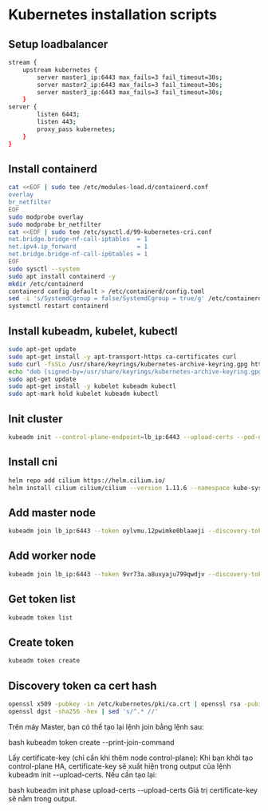 # Kubernetes installation scripts

## Setup loadbalancer
```sh
stream {
    upstream kubernetes {
        server master1_ip:6443 max_fails=3 fail_timeout=30s;
        server master2_ip:6443 max_fails=3 fail_timeout=30s;
        server master3_ip:6443 max_fails=3 fail_timeout=30s;
    }
server {
        listen 6443;
        listen 443;
        proxy_pass kubernetes;
    }
}

```
## Install containerd
```sh
cat <<EOF | sudo tee /etc/modules-load.d/containerd.conf
overlay
br_netfilter
EOF
sudo modprobe overlay
sudo modprobe br_netfilter
cat <<EOF | sudo tee /etc/sysctl.d/99-kubernetes-cri.conf
net.bridge.bridge-nf-call-iptables  = 1
net.ipv4.ip_forward                 = 1
net.bridge.bridge-nf-call-ip6tables = 1
EOF
sudo sysctl --system
sudo apt install containerd -y
mkdir /etc/containerd
containerd config default > /etc/containerd/config.toml
sed -i 's/SystemdCgroup = false/SystemdCgroup = true/g' /etc/containerd/config.toml
systemctl restart containerd
```

## Install kubeadm, kubelet, kubectl
```sh
sudo apt-get update
sudo apt-get install -y apt-transport-https ca-certificates curl
sudo curl -fsSLo /usr/share/keyrings/kubernetes-archive-keyring.gpg https://packages.cloud.google.com/apt/doc/apt-key.gpg
echo "deb [signed-by=/usr/share/keyrings/kubernetes-archive-keyring.gpg] https://apt.kubernetes.io/ kubernetes-xenial main" | sudo tee /etc/apt/sources.list.d/kubernetes.list
sudo apt-get update
sudo apt-get install -y kubelet kubeadm kubectl
sudo apt-mark hold kubelet kubeadm kubectl
```

## Init cluster
```sh
kubeadm init --control-plane-endpoint=lb_ip:6443 --upload-certs --pod-network-cidr=10.0.0.0/8
```

## Install cni
```sh
helm repo add cilium https://helm.cilium.io/
helm install cilium cilium/cilium --version 1.11.6 --namespace kube-system
```

## Add master node
```sh
kubeadm join lb_ip:6443 --token oylvmu.12pwimke0blaaeji --discovery-token-ca-cert-hash sha256:303a791ef0bdaeb3a3b54ca80f8f4831dff6d0bb1c43c664d9102c9ec569ef61 --control-plane --certificate-key 3b4da12cd25d1c1e7a47abcb908c73405c4abd5e542f99692d8f1b9d368d307a
```

## Add worker node
```sh
kubeadm join lb_ip:6443 --token 9vr73a.a8uxyaju799qwdjv --discovery-token-ca-cert-hash sha256:7c2e69131a36ae2a042a339b33381c6d0d43887e2de83720eff5359e26aec866
```

## Get token list
```sh
kubeadm token list
```

## Create token
```sh
kubeadm token create
```

## Discovery token ca cert hash
```sh
openssl x509 -pubkey -in /etc/kubernetes/pki/ca.crt | openssl rsa -pubin -outform der 2>/dev/null | \
openssl dgst -sha256 -hex | sed 's/^.* //'
```


Trên máy Master, bạn có thể tạo lại lệnh join bằng lệnh sau:

bash
kubeadm token create --print-join-command

Lấy certificate-key (chỉ cần khi thêm node control-plane):
Khi bạn khởi tạo control-plane HA, certificate-key sẽ xuất hiện trong output của lệnh kubeadm init --upload-certs. Nếu cần tạo lại:

bash
kubeadm init phase upload-certs --upload-certs
Giá trị certificate-key sẽ nằm trong output.
